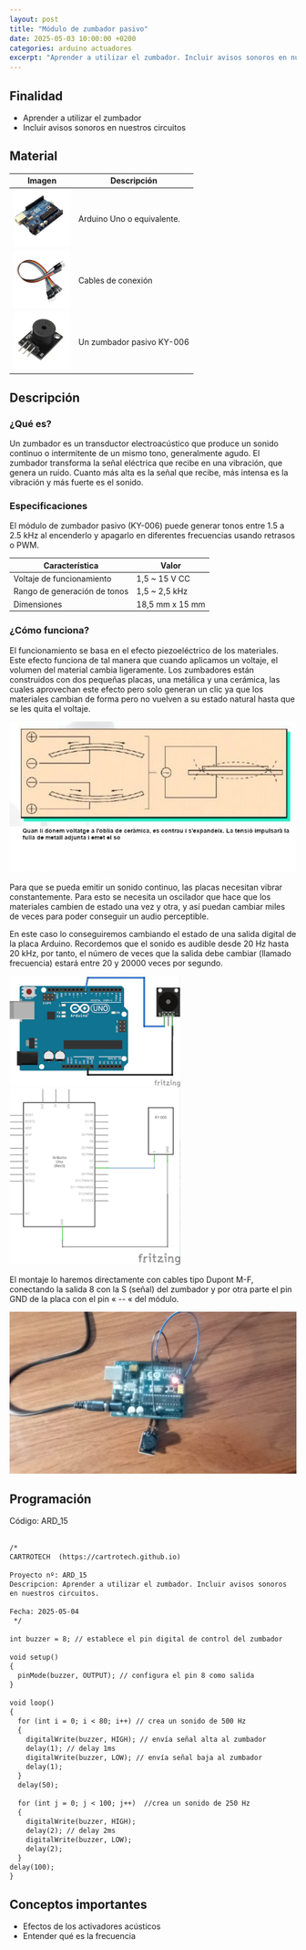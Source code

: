 ```yaml
---
layout: post
title: "Módulo de zumbador pasivo"
date: 2025-05-03 10:00:00 +0200
categories: arduino actuadores
excerpt: "Aprender a utilizar el zumbador. Incluir avisos sonoros en nuestros circuitos."
---
```


## Finalidad

- Aprender a utilizar el zumbador
- Incluir avisos sonoros en nuestros circuitos

## Material

| Imagen | Descripción  |
| ------ | ------------ |
| ![Arduino Uno](/assets/images/material/mat_unor3.png) | Arduino Uno o equivalente.  |
| ![Cables](/assets/images/material/mat_cables.png)     | Cables de conexión          |
| ![Zumbador](/assets/images/material/mat_KY006.png)    | Un zumbador pasivo KY-006   |

## Descripción

### ¿Qué es?

Un zumbador es un transductor electroacústico que produce un sonido continuo
o intermitente de un mismo tono, generalmente agudo. El zumbador transforma
la señal eléctrica que recibe en una vibración, que genera un ruido. Cuanto
más alta es la señal que recibe, más intensa es la vibración y más fuerte es
el sonido.

### Especificaciones

El módulo de zumbador pasivo (KY-006) puede generar tonos entre 1.5 a 2.5
kHz al encenderlo y apagarlo en diferentes frecuencias usando retrasos o
PWM.

| Característica            | Valor           |
| ------------------------- | --------------- |
| Voltaje de funcionamiento  | 1,5 ~ 15 V CC   |
| Rango de generación de tonos | 1,5 ~ 2,5 kHz   |
| Dimensiones                | 18,5 mm x 15 mm |

### ¿Cómo funciona?

El funcionamiento se basa en el efecto piezoeléctrico de los materiales.
Este efecto funciona de tal manera que cuando aplicamos un voltaje, el
volumen del material cambia ligeramente. Los zumbadores están construidos
con dos pequeñas placas, una metálica y una cerámica, las cuales
aprovechan este efecto pero solo generan un clic ya que los materiales
cambian de forma pero no vuelven a su estado natural hasta que se les
quita el voltaje.

![Efecto piezoeléctrico](/assets/images/ard/ard_15_01.png)

Para que se pueda emitir un sonido continuo, las placas necesitan vibrar
constantemente. Para esto se necesita un oscilador que hace que los
materiales cambien de estado una vez y otra, y así puedan cambiar
miles de veces para poder conseguir un audio perceptible.

En este caso lo conseguiremos cambiando el estado de una salida digital de
la placa Arduino. Recordemos que el sonido es audible desde 20 Hz hasta 20
kHz, por tanto, el número de veces que la salida debe cambiar (llamado
frecuencia) estará entre 20 y 20000 veces por segundo.

![Montaje del zumbador](/assets/images/ard/ard_15_02.png)
![Esquema eléctrico](/assets/images/ard/ard_15_03.png)

El montaje lo haremos directamente con cables tipo Dupont M-F, conectando
la salida 8 con la S (señal) del zumbador y por otra parte el pin GND
de la placa con el pin « -- « del módulo.

![Montaje final](/assets/images/ard/ard_15_04.png)

## Programación

Código: ARD_15

```Arduino

/*
CARTROTECH  (https://cartrotech.github.io)

Proyecto nº: ARD_15
Descripcion: Aprender a utilizar el zumbador. Incluir avisos sonoros en nuestros circuitos.

Fecha: 2025-05-04
 */

int buzzer = 8; // establece el pin digital de control del zumbador

void setup()
{
  pinMode(buzzer, OUTPUT); // configura el pin 8 como salida
}

void loop()
{
  for (int i = 0; i < 80; i++) // crea un sonido de 500 Hz
  {
    digitalWrite(buzzer, HIGH); // envía señal alta al zumbador
    delay(1); // delay 1ms
    digitalWrite(buzzer, LOW); // envía señal baja al zumbador
    delay(1);
  }
  delay(50);

  for (int j = 0; j < 100; j++)  //crea un sonido de 250 Hz
  {
    digitalWrite(buzzer, HIGH);
    delay(2); // delay 2ms
    digitalWrite(buzzer, LOW);
    delay(2);
  }
delay(100);
}
```

## Conceptos importantes

- Efectos de los activadores acústicos
- Entender qué es la frecuencia
